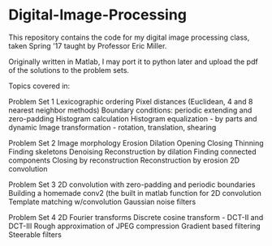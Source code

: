# Digital-Image-Processing
This repository contains the code for my digital image processing class, taken Spring '17 taught by Professor Eric Miller.

Originally written in Matlab, I may port it to python later and upload the pdf of the solutions to the problem sets.

Topics covered in:

Problem Set 1
  Lexicographic ordering
  Pixel distances (Euclidean, 4 and 8 nearest neighbor methods)
  Boundary conditions: periodic extending and zero-padding
  Histogram calculation
  Histogram equalization - by parts and dynamic
  Image transformation - rotation, translation, shearing
  
Problem Set 2
  Image morphology
    Erosion
    Dilation
    Opening
    Closing
    Thinning
    Finding skeletons
    Denoising
  Reconstruction by dilation
  Finding connected components
  Closing by reconstruction
  Reconstruction by erosion
  2D convolution
  
Problem Set 3
  2D convolution with zero-padding and periodic boundaries
  Building a homemade conv2 (the built in matlab function for 2D convolution
  Template matching w/convolution
  Gaussian noise filters
  
Problem Set 4
  2D Fourier transforms
  Discrete cosine transform - DCT-II and DCT-III
  Rough approximation of JPEG compression
  Gradient based filtering
  Steerable filters
